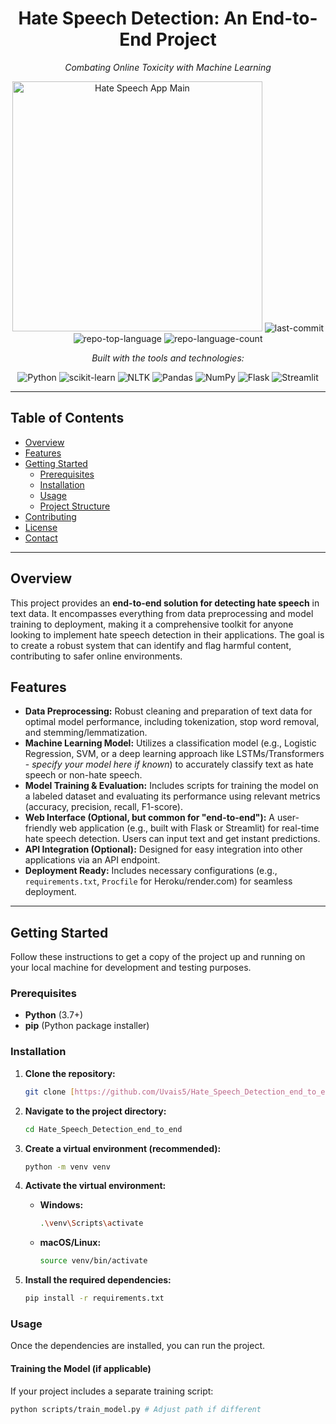 <div align="center">
<h1>Hate Speech Detection: An End-to-End Project</h1>
<p><em>Combating Online Toxicity with Machine Learning</em></p>

<img src="http://googleusercontent.com/image_collection/image_retrieval/17059729225410855579" alt="Hate Speech App Main" width="400">

<img alt="last-commit" src="https://img.shields.io/github/last-commit/Uvais5/Hate_Speech_Detection_end_to_end?style=flat&logo=git&logoColor=white&color=red">
<img alt="repo-top-language" src="https://img.shields.io/github/languages/top/Uvais5/Hate_Speech_Detection_end_to_end?style=flat&color=red">
<img alt="repo-language-count" src="https://img.shields.io/github/languages/count/Uvais5/Hate_Speech_Detection_end_to_end?style=flat&color=red">
<p><em>Built with the tools and technologies:</em></p>
<img alt="Python" src="https://img.shields.io/badge/Python-3776AB.svg?style=flat&logo=Python&logoColor=white">
<img alt="scikit-learn" src="https://img.shields.io/badge/scikit--learn-F7931E.svg?style=flat&logo=scikit-learn&logoColor=white">
<img alt="NLTK" src="https://img.shields.io/badge/NLTK-20B2AA.svg?style=flat&logo=nltk&logoColor=white">
<img alt="Pandas" src="https://img.shields.io/badge/Pandas-150458.svg?style=flat&logo=Pandas&logoColor=white">
<img alt="NumPy" src="https://img.shields.io/badge/NumPy-013243.svg?style=flat&logo=NumPy&logoColor=white">
<img alt="Flask" src="https://img.shields.io/badge/Flask-000000.svg?style=flat&logo=Flask&logoColor=white">
<img alt="Streamlit" src="https://img.shields.io/badge/Streamlit-FF4B4B.svg?style=flat&logo=Streamlit&logoColor=white">
</div>

---

## Table of Contents
* [Overview](#overview)
* [Features](#features)
* [Getting Started](#getting-started)
    * [Prerequisites](#prerequisites)
    * [Installation](#installation)
    * [Usage](#usage)
    * [Project Structure](#project-structure)
* [Contributing](#contributing)
* [License](#license)
* [Contact](#contact)

---

## Overview
This project provides an **end-to-end solution for detecting hate speech** in text data. It encompasses everything from data preprocessing and model training to deployment, making it a comprehensive toolkit for anyone looking to implement hate speech detection in their applications. The goal is to create a robust system that can identify and flag harmful content, contributing to safer online environments.

## Features
* **Data Preprocessing:** Robust cleaning and preparation of text data for optimal model performance, including tokenization, stop word removal, and stemming/lemmatization.
* **Machine Learning Model:** Utilizes a classification model (e.g., Logistic Regression, SVM, or a deep learning approach like LSTMs/Transformers - *specify your model here if known*) to accurately classify text as hate speech or non-hate speech.
* **Model Training & Evaluation:** Includes scripts for training the model on a labeled dataset and evaluating its performance using relevant metrics (accuracy, precision, recall, F1-score).
* **Web Interface (Optional, but common for "end-to-end"):** A user-friendly web application (e.g., built with Flask or Streamlit) for real-time hate speech detection. Users can input text and get instant predictions.
* **API Integration (Optional):** Designed for easy integration into other applications via an API endpoint.
* **Deployment Ready:** Includes necessary configurations (e.g., `requirements.txt`, `Procfile` for Heroku/render.com) for seamless deployment.

---

## Getting Started

Follow these instructions to get a copy of the project up and running on your local machine for development and testing purposes.

### Prerequisites
* **Python** (3.7+)
* **pip** (Python package installer)

### Installation

1.  **Clone the repository:**

    ```bash
    git clone [https://github.com/Uvais5/Hate_Speech_Detection_end_to_end.git](https://github.com/Uvais5/Hate_Speech_Detection_end_to_end.git)
    ```
2.  **Navigate to the project directory:**

    ```bash
    cd Hate_Speech_Detection_end_to_end
    ```
3.  **Create a virtual environment (recommended):**

    ```bash
    python -m venv venv
    ```
4.  **Activate the virtual environment:**

    * **Windows:**

        ```bash
        .\venv\Scripts\activate
        ```
    * **macOS/Linux:**

        ```bash
        source venv/bin/activate
        ```
5.  **Install the required dependencies:**

    ```bash
    pip install -r requirements.txt
    ```

### Usage

Once the dependencies are installed, you can run the project.

#### Training the Model (if applicable)

If your project includes a separate training script:

```bash
python scripts/train_model.py # Adjust path if different
